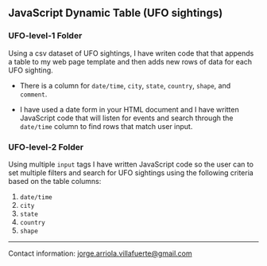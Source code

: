 ## JavaScript Dynamic Table (UFO sightings)

### UFO-level-1 Folder

Using a csv dataset of UFO sightings, I have writen code that that appends a table to my web page template and then adds new rows of data for each UFO sighting.

* There is a column for `date/time`, `city`, `state`, `country`, `shape`, and `comment`.

* I have used a date form in your HTML document and I have written JavaScript code that will listen for events and search through the `date/time` column to find rows that match user input.

### UFO-level-2 Folder

Using multiple `input` tags I have written JavaScript code so the user can to set multiple filters and search for UFO sightings using the following criteria based on the table columns:

  1. `date/time`
  2. `city`
  3. `state`
  4. `country`
  5. `shape`

---------

Contact information: jorge.arriola.villafuerte@gmail.com